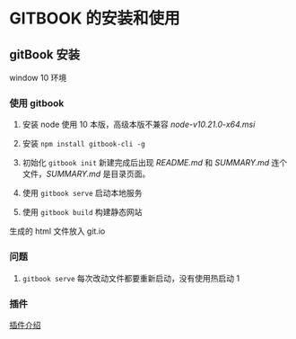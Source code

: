 # GITBOOK 的安装和使用

## gitBook 安装

window 10 环境

### 使用 gitbook

[文档]: https://github.com/GitbookIO/gitbook/blob/master/docs/config.md

1. 安装 node 使用 10 本版，高级本版不兼容 _node-v10.21.0-x64.msi_

2. 安装 `npm install gitbook-cli -g`

3. 初始化 `gitbook init` 新建完成后出现 _README.md_ 和 _SUMMARY.md_ 连个文件，_SUMMARY.md_ 是目录页面。

4. 使用 `gitbook serve` 启动本地服务

5. 使用 `gitbook build` 构建静态网站

生成的 html 文件放入 git.io

### 问题

1. `gitbook serve` 每次改动文件都要重新启动，没有使用热启动 1

### 插件

[插件介绍](https://www.jianshu.com/p/427b8bb066e6)
